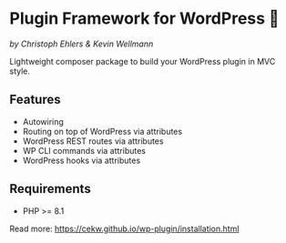 # Plugin Framework for WordPress 🚀
*by Christoph Ehlers & Kevin Wellmann* 

Lightweight composer package to build your WordPress plugin in MVC style.

## Features

* Autowiring
* Routing on top of WordPress via attributes
* WordPress REST routes via attributes
* WP CLI commands via attributes
* WordPress hooks via attributes

## Requirements

* PHP >= 8.1

Read more: https://cekw.github.io/wp-plugin/installation.html